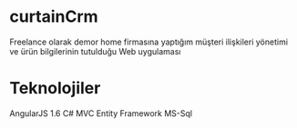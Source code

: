 # curtainCrm

Freelance olarak demor home firmasına yaptığım müşteri ilişkileri yönetimi ve ürün bilgilerinin tutulduğu Web uygulaması

# Teknolojiler
AngularJS 1.6
C# 
MVC
Entity Framework 
MS-Sql 
